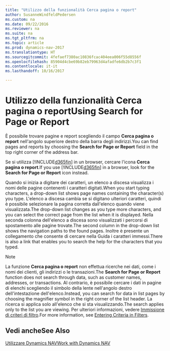 ```yaml
---
title: "Utilizzo della funzionalità Cerca pagina o report"
author: SusanneWindfeldPedersen
ms.custom: na
ms.date: 09/22/2016
ms.reviewer: na
ms.suite: na
ms.tgt_pltfrm: na
ms.topic: article
ms.prod: dynamics-nav-2017
ms.translationtype: HT
ms.sourcegitcommit: 4fefaef7380ac10836fcac404eea006f55d8556f
ms.openlocfilehash: 85904d4cbe69b82eb79963d4afadfe6db2b7c3f1
ms.contentlocale: it-it
ms.lasthandoff: 10/16/2017

---
```


# <a name="using-search-for-page-or-report"></a><span data-ttu-id="cae13-102">Utilizzo della funzionalità Cerca pagina o report</span><span class="sxs-lookup"><span data-stu-id="cae13-102">Using Search for Page or Report</span></span>
<span data-ttu-id="cae13-103">È possibile trovare pagine e report scegliendo il campo **Cerca pagina o report** nell'angolo superiore destro della barra degli indirizzi.</span><span class="sxs-lookup"><span data-stu-id="cae13-103">You can find pages and reports by choosing the **Search for Page or Report** field in the top right corner of the address bar.</span></span>

<span data-ttu-id="cae13-104">Se si utilizza [!INCLUDE[d365fin](includes/d365fin_md.md)] in un browser, cercare l'icona **Cerca pagina o report**.</span><span class="sxs-lookup"><span data-stu-id="cae13-104">If you use [!INCLUDE[d365fin](includes/d365fin_md.md)] in a browser, look for the **Search for Page or Report** icon instead.</span></span>

<span data-ttu-id="cae13-105">Quando si inizia a digitare dei caratteri, un elenco a discesa visualizza i nomi delle pagine contenenti i caratteri digitati.</span><span class="sxs-lookup"><span data-stu-id="cae13-105">When you start typing characters, a drop-down list shows page names containing the character(s) you type.</span></span> <span data-ttu-id="cae13-106">L'elenco a discesa cambia se si digitano ulteriori caratteri, quindi è possibile selezionare la pagina corretta dall'elenco quando viene visualizzata.</span><span class="sxs-lookup"><span data-stu-id="cae13-106">The drop-down list changes as you type more characters, and you can select the correct page from the list when it is displayed.</span></span> <span data-ttu-id="cae13-107">Nella seconda colonna dell'elenco a discesa sono visualizzati i percorsi di spostamento alle pagine trovate.</span><span class="sxs-lookup"><span data-stu-id="cae13-107">The second column in the drop-down list shows the navigation paths to the found pages.</span></span> <span data-ttu-id="cae13-108">Inoltre è presente un collegamento che consente di cercare nella Guida i caratteri immessi.</span><span class="sxs-lookup"><span data-stu-id="cae13-108">There is also a link that enables you to search the help for the characters that you typed.</span></span>

> [!NOTE]  
>   <span data-ttu-id="cae13-109">La funzione **Cerca pagina o report** non effettua ricerche nei dati, come i nomi dei clienti, gli indirizzi o le transazioni.</span><span class="sxs-lookup"><span data-stu-id="cae13-109">The **Search for Page or Report** function does not search through data, such as customer names, addresses, or transactions.</span></span> <span data-ttu-id="cae13-110">Al contrario, è possibile cercare i dati in pagine di elenchi scegliendo il simbolo della lente nell'angolo destro dell'intestazione dell'elenco.</span><span class="sxs-lookup"><span data-stu-id="cae13-110">Instead, you can search for data in list pages by choosing the magnifier symbol in the right corner of the list header.</span></span> <span data-ttu-id="cae13-111">La ricerca si applica solo all'elenco che si sta visualizzando.</span><span class="sxs-lookup"><span data-stu-id="cae13-111">The search applies only to the list you are viewing.</span></span> <span data-ttu-id="cae13-112">Per ulteriori informazioni, vedere [Immissione di criteri di filtro](ui-enter-criteria-filters.md).</span><span class="sxs-lookup"><span data-stu-id="cae13-112">For more information, see [Entering Criteria in Filters](ui-enter-criteria-filters.md).</span></span>  

## <a name="see-also"></a><span data-ttu-id="cae13-113">Vedi anche</span><span class="sxs-lookup"><span data-stu-id="cae13-113">See Also</span></span>
[<span data-ttu-id="cae13-114">Utilizzare Dynamics NAV</span><span class="sxs-lookup"><span data-stu-id="cae13-114">Work with Dynamics NAV</span></span>](ui-work-product.md)

